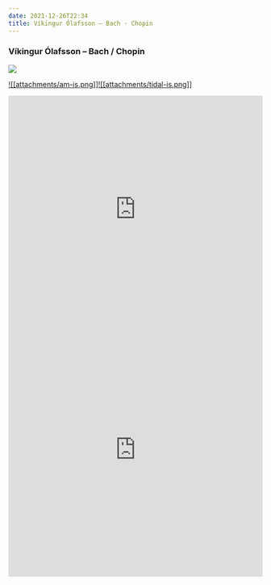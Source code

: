 ```yaml
---
date: 2021-12-26T22:34
title: Víkingur Ólafsson – Bach · Chopin
---
```

### Víkingur Ólafsson – Bach / Chopin
[![](https://img.discogs.com/EA_nHAUaKZ_WC3kOl9eCj9tXAkA=/fit-in/600x594/filters:strip_icc():format(jpeg):mode_rgb():quality(90)/discogs-images/R-9994733-1489848407-6862.jpeg.jpg)][1] 

[1]: https://www.discogs.com/release/9994733
[2]: https://music.apple.com/us/album/440018567
[3]: https://listen.tidal.com/album/29447538

[![[attachments/am-is.png]]][2][![[attachments/tidal-is.png]]][3]

<iframe allow="autoplay *; encrypted-media *; fullscreen *" frameborder="0" height="450" style="width:100%;max-width:660px;overflow:hidden;background:transparent;" sandbox="allow-forms allow-popups allow-same-origin allow-scripts allow-storage-access-by-user-activation allow-top-navigation-by-user-activation" src="https://embed.music.apple.com/us/album/turn-blue/440018567"></iframe>
<div style="position: relative; padding-bottom: 100%; height: 0; overflow: hidden; max-width: 100%;"><iframe src="https://embed.tidal.com/albums/29447538?layout=gridify" frameborder= "0" allowfullscreen style="position: absolute; top: 0; left: 0; width: 100%; height: 1px; min-height: 100%; margin: 0 auto;"></iframe></div>